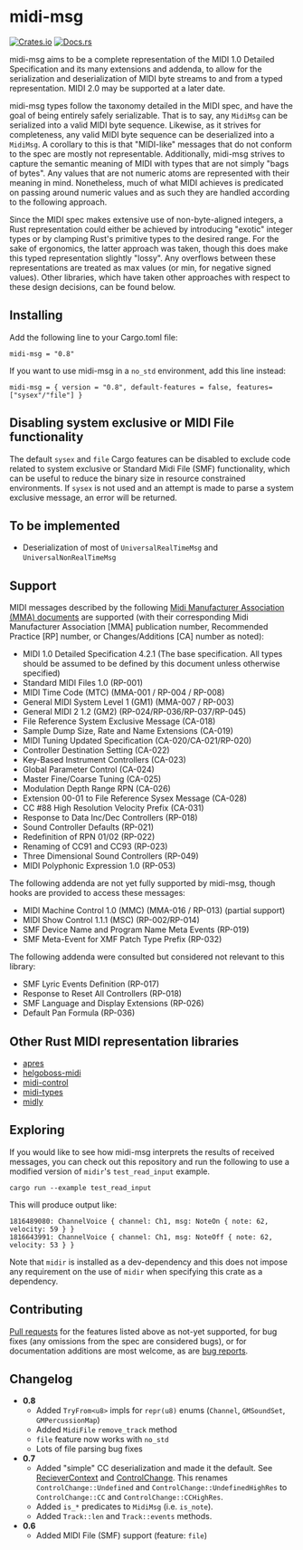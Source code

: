 # midi-msg

[![Crates.io](https://img.shields.io/crates/v/midi-msg)](https://crates.io/crates/midi-msg)
[![Docs.rs](https://docs.rs/midi-msg/badge.svg)](https://docs.rs/midi-msg)

midi-msg aims to be a complete representation of the MIDI 1.0 Detailed Specification and its many extensions and addenda, to allow for the serialization and deserialization of MIDI byte streams to and from a typed representation. MIDI 2.0 may be supported at a later date.

midi-msg types follow the taxonomy detailed in the MIDI spec, and have the goal of being entirely safely serializable. That is to say, any `MidiMsg` can be serialized into a valid MIDI byte sequence. Likewise, as it strives for completeness, any valid MIDI byte sequence can be deserialized into a `MidiMsg`. A corollary to this is that "MIDI-like" messages that do not conform to the spec are mostly not representable. Additionally, midi-msg strives to capture the semantic meaning of MIDI with types that are not simply "bags of bytes". Any values that are not numeric atoms are represented with their meaning in mind. Nonetheless, much of what MIDI achieves is predicated on passing around numeric values and as such they are handled according to the following approach.

Since the MIDI spec makes extensive use of non-byte-aligned integers, a Rust representation could either be achieved by introducing "exotic" integer types or by clamping Rust's primitive types to the desired range. For the sake of ergonomics, the latter approach was taken, though this does make this typed representation slightly "lossy". Any overflows between these representations are treated as max values (or min, for negative signed values). Other libraries, which have taken other approaches with respect to these design decisions, can be found below.


## Installing
Add the following line to your Cargo.toml file:

```
midi-msg = "0.8"
```

If you want to use midi-msg in a `no_std` environment, add this line instead:

```
midi-msg = { version = "0.8", default-features = false, features=["sysex"/"file"] }
```

## Disabling system exclusive or MIDI File functionality

The default `sysex` and `file` Cargo features can be disabled to exclude code related to system exclusive or Standard Midi File (SMF) functionality, which can be useful to reduce the binary size in resource constrained environments. If `sysex` is not used and an attempt is made to parse a system exclusive message, an error will be returned.


## To be implemented
- Deserialization of most of `UniversalRealTimeMsg` and `UniversalNonRealTimeMsg`


## Support
MIDI messages described by the following [Midi Manufacturer Association (MMA) documents](https://www.midi.org/specifications/midi1-specifications) are supported (with their corresponding Midi Manufacturer Association [MMA] publication number, Recommended Practice [RP] number, or Changes/Additions [CA] number as noted):

- MIDI 1.0 Detailed Specification 4.2.1 (The base specification. All types should be assumed to be defined by this document unless otherwise specified)
- Standard MIDI Files 1.0 (RP-001)
- MIDI Time Code (MTC) (MMA-001 / RP-004 / RP-008)
- General MIDI System Level 1 (GM1) (MMA-007 / RP-003)
- General MIDI 2 1.2 (GM2) (RP-024/RP-036/RP-037/RP-045)
- File Reference System Exclusive Message (CA-018)
- Sample Dump Size, Rate and Name Extensions (CA-019)
- MIDI Tuning Updated Specification (CA-020/CA-021/RP-020)
- Controller Destination Setting (CA-022)
- Key-Based Instrument Controllers (CA-023)
- Global Parameter Control (CA-024)
- Master Fine/Coarse Tuning (CA-025)
- Modulation Depth Range RPN (CA-026)
- Extension 00-01 to File Reference Sysex Message (CA-028)
- CC #88 High Resolution Velocity Prefix (CA-031)
- Response to Data Inc/Dec Controllers (RP-018)
- Sound Controller Defaults (RP-021)
- Redefinition of RPN 01/02 (RP-022)
- Renaming of CC91 and CC93 (RP-023)
- Three Dimensional Sound Controllers (RP-049)
- MIDI Polyphonic Expression 1.0 (RP-053)


The following addenda are not yet fully supported by midi-msg, though hooks are provided to access these messages:

- MIDI Machine Control 1.0 (MMC) (MMA-016 / RP-013) (partial support)
- MIDI Show Control 1.1.1 (MSC) (RP-002/RP-014)
- SMF Device Name and Program Name Meta Events (RP-019)
- SMF Meta-Event for XMF Patch Type Prefix (RP-032)


The following addenda were consulted but considered not relevant to this library:

- SMF Lyric Events Definition (RP-017)
- Response to Reset All Controllers (RP-018)
- SMF Language and Display Extensions (RP-026)
- Default Pan Formula (RP-036)


## Other Rust MIDI representation libraries
- [apres](https://crates.io/crates/apres)
- [helgoboss-midi](https://crates.io/crates/helgoboss-midi)
- [midi-control](https://crates.io/crates/midi-control)
- [midi-types](https://crates.io/crates/midi-types)
- [midly](https://crates.io/crates/midly)


## Exploring

If you would like to see how midi-msg interprets the results of received
messages, you can check out this repository and run the following to use a
modified version of `midir`'s `test_read_input` example.
```
cargo run --example test_read_input
```

This will produce output like:
```
1816489080: ChannelVoice { channel: Ch1, msg: NoteOn { note: 62, velocity: 59 } }
1816643991: ChannelVoice { channel: Ch1, msg: NoteOff { note: 62, velocity: 53 } }
```

Note that `midir` is installed as a dev-dependency and this does not impose any
requirement on the use of `midir` when specifying this crate as a dependency.


## Contributing
[Pull requests](https://github.com/AlexCharlton/midi-msg/pulls) for the features listed above as not-yet supported, for bug fixes (any omissions from the spec are considered bugs), or for documentation additions are most welcome, as are [bug reports](https://github.com/AlexCharlton/midi-msg/issues).

## Changelog
- **0.8**
  - Added `TryFrom<u8>` impls for `repr(u8)` enums (`Channel`, `GMSoundSet`, `GMPercussionMap`)
  - Added `MidiFile` `remove_track` method
  - `file` feature now works with `no_std`
  - Lots of file parsing bug fixes
- **0.7**
  - Added "simple" CC deserialization and made it the default. See [RecieverContext](https://docs.rs/midi-msg/latest/midi_msg/struct.ReceiverContext.html) and [ControlChange](https://docs.rs/midi-msg/latest/midi_msg/enum.ControlChange.html). This renames `ControlChange::Undefined` and `ControlChange::UndefinedHighRes` to `ControlChange::CC` and `ControlChange::CCHighRes`.
  - Added `is_*` predicates to `MidiMsg` (i.e. `is_note`).
  - Added `Track::len` and `Track::events` methods.
- **0.6**
  - Added MIDI File (SMF) support (feature: `file`)